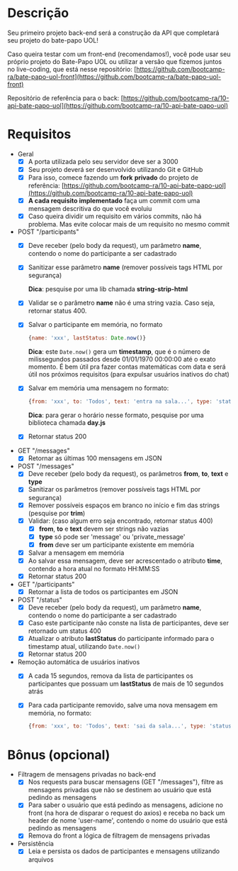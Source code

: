 # Descrição

Seu primeiro projeto back-end será a construção da API que completará seu projeto do bate-papo UOL!

Caso queira testar com um front-end (recomendamos!), você pode usar seu próprio projeto do Bate-Papo UOL ou utilizar a versão que fizemos juntos no live-coding, que está nesse repositório: [https://github.com/bootcamp-ra/bate-papo-uol-front](https://github.com/bootcamp-ra/bate-papo-uol-front)

Repositório de referência para o back: [https://github.com/bootcamp-ra/10-api-bate-papo-uol](https://github.com/bootcamp-ra/10-api-bate-papo-uol)

# Requisitos

- Geral
    - [x]  A porta utilizada pelo seu servidor deve ser a 3000
    - [x]  Seu projeto deverá ser desenvolvido utilizando Git e GitHub
    - [x]  Para isso, comece fazendo um **fork** **privado** do projeto de referência: [https://github.com/bootcamp-ra/10-api-bate-papo-uol](https://github.com/bootcamp-ra/10-api-bate-papo-uol)
    - [x]  **A cada requisito implementado** faça um commit com uma mensagem descritiva do que você evoluiu
    - [x]  Caso queira dividir um requisito em vários commits, não há problema. Mas evite colocar mais de um requisito no mesmo commit
- POST "/participants"
    - [x]  Deve receber (pelo body da request), um parâmetro **name**, contendo o nome do participante a ser cadastrado
    - [x]  Sanitizar esse parâmetro **name** (remover possíveis tags HTML por segurança)

        **Dica**: pesquise por uma lib chamada **string-strip-html**

    - [x]  Validar se o parâmetro **name** não é uma string vazia. Caso seja, retornar status 400.
    - [x]  Salvar o participante em memória, no formato

        ```jsx
        {name: 'xxx', lastStatus: Date.now()}
        ```

        **Dica**: este `Date.now()` gera um **timestamp**, que é o número de milissegundos passados desde 01/01/1970 00:00:00 até o exato momento. É bem útil pra fazer contas matemáticas com data e será útil nos próximos requisitos (para expulsar usuários inativos do chat)

    - [x]  Salvar em memória uma mensagem no formato:

        ```jsx
        {from: 'xxx', to: 'Todos', text: 'entra na sala...', type: 'status', time: 'HH:MM:SS'}
        ```

        **Dica**: para gerar o horário nesse formato, pesquise por uma biblioteca chamada **day.js**

    - [x]  Retornar status 200
- GET "/messages"
    - [x]  Retornar as últimas 100 mensagens em JSON
- POST "/messages"
    - [x]  Deve receber (pelo body da request), os parâmetros **from**, **to**, **text** e **type**
    - [x]  Sanitizar os parâmetros (remover possíveis tags HTML por segurança)
    - [x]  Remover possíveis espaços em branco no início e fim das strings (pesquise por **trim**)
    - [x]  Validar: (caso algum erro seja encontrado, retornar status 400)
        - [x]  **from**, **to** e **text** devem ser strings não vazias
        - [x]  **type** só pode ser 'message' ou 'private_message'
        - [x]  **from** deve ser um participante existente em memória
    - [x]  Salvar a mensagem em memória
    - [x]  Ao salvar essa mensagem, deve ser acrescentado o atributo **time**, contendo a hora atual no formato HH:MM:SS
    - [x]  Retornar status 200
- GET "/participants"
    - [x]  Retornar a lista de todos os participantes em JSON
- POST "/status"
    - [x]  Deve receber (pelo body da request), um parâmetro **name**, contendo o nome do participante a ser cadastrado
    - [x]  Caso este participante não conste na lista de participantes, deve ser retornado um status 400
    - [x]  Atualizar o atributo **lastStatus** do participante informado para o timestamp atual, utilizando `Date.now()`
    - [x]  Retornar status 200
- Remoção automática de usuários inativos
    - [x]  A cada 15 segundos, remova da lista de participantes os participantes que possuam um **lastStatus** de mais de 10 segundos atrás
    - [x]  Para cada participante removido, salve uma nova mensagem em memória, no formato:

        ```jsx
        {from: 'xxx', to: 'Todos', text: 'sai da sala...', type: 'status', time: 'HH:MM:SS'}
        ```

# Bônus (opcional)

- Filtragem de mensagens privadas no back-end
    - [x]  Nos requests para buscar mensagens (GET "/messages"), filtre as mensagens privadas que não se destinem ao usuário que está pedindo as mensagens
    - [x]  Para saber o usuário que está pedindo as mensagens, adicione no front (na hora de disparar o request do axios) e receba no back um header de nome 'user-name', contendo o nome do usuário que está pedindo as mensagens
    - [x]  Remova do front a lógica de filtragem de mensagens privadas
- Persistência
    - [x]  Leia e persista os dados de participantes e mensagens utilizando arquivos
